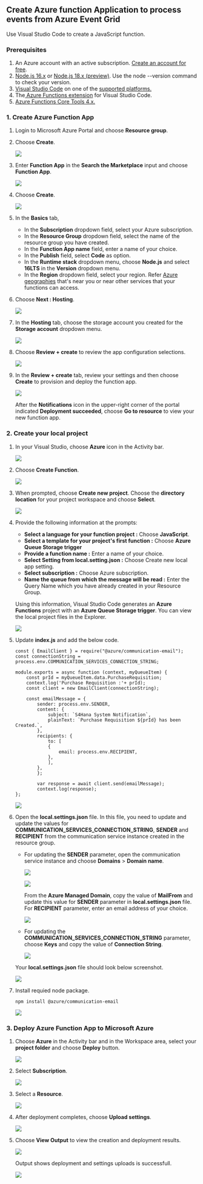 ## Create Azure function Application to process events from Azure Event Grid

Use Visual Studio Code to create a JavaScript function.

### Prerequisites
1. An Azure account with an active subscription. [Create an account for free](https://azure.microsoft.com/en-gb/free/?ref=microsoft.com&utm_source=microsoft.com&utm_medium=docs&utm_campaign=visualstudio).
2. [Node.js 16.x](https://nodejs.org/en/download/releases/) or [Node.js 18.x (preview)](https://nodejs.org/en/download/releases/). Use the node --version command to check your version.
3. [Visual Studio Code](https://code.visualstudio.com/) on one of the [supported platforms.](https://code.visualstudio.com/docs/supporting/requirements#_platforms)
4. The[ Azure Functions extension](https://marketplace.visualstudio.com/items?itemName=ms-azuretools.vscode-azurefunctions) for Visual Studio Code.
5. [Azure Functions Core Tools 4.x.](https://learn.microsoft.com/en-us/azure/azure-functions/functions-run-local?tabs=v4%2Cmacos%2Ccsharp%2Cportal%2Cbash#install-the-azure-functions-core-tools)


### 1. Create Azure Function App

1. Login to Microsoft Azure Portal and choose **Resource group**.

2. Choose **Create**. 
    <p><img src="./images/01.png" ></p>

3. Enter **Function App** in the  **Search the Marketplace** input and choose **Function App**.
    <p><img src="./images/02.png"></p>

4. Choose **Create**.
    
    <p><img src="./images/03.png"></p>

5. In the **Basics** tab,

    - In the **Subscription** dropdown field, select your Azure subscription.
    - In the **Resource Group** dropdown field, select the name of the resource group you have created.
    - In the **Function App name** field, enter a name of your choice.
    - In the **Publish** field, select **Code** as option.
    - In the **Runtime stack** dropdown menu, choose **Node.js** and select **16LTS** in the **Version** dropdown menu.
    - In the **Region** dropdown field, select your region.  Refer [Azure geographies](https://azure.microsoft.com/en-gb/explore/global-infrastructure/geographies/) that's near you or near other services that your functions can access.

6. Choose **Next : Hosting**.

    <p><img src="./images/04.png"></p>

7. In the **Hosting** tab, choose the storage account you created for the **Storage account** dropdown menu. 

    <p><img src="./images/05.png"></p>

8. Choose **Review + create** to review the app configuration selections.<p><img src="./images/05.png"></p>

9. In the **Review + create** tab, review your settings and then choose **Create** to provision and deploy the function app.

    <p><img src="./images/06.png"></p>

    After the **Notifications** icon in the upper-right corner of the portal indicated **Deployment succeeded**, choose **Go to resource** to view your new function app.

### 2. Create your local project

1. In your Visual Studio, choose **Azure** icon in the Activity bar.

    <p><img src="./images/07.png"></p>

2. Choose **Create Function**.

    <p><img src="./images/08.png"></p>

3. When prompted, choose **Create new project**. Choose the **directory location** for your project workspace and choose **Select**.
    <p><img src="./images/09.png"></p>

4. Provide the following information at the prompts:

    * **Select a language for your function project :** Choose **JavaScript**.
    * **Select a template for your project's first function :** Choose **Azure Queue Storage trigger**
    * **Provide a function name :** Enter a name of your choice.
    * **Select Setting from local.setting.json :** Choose Create new local app setting.
    * **Select subscription :** Choose Azure subscription.
    * **Name the queue from which the message will be read :** Enter the Query Name which you have already created in your Resource Group.    

    Using this information, Visual Studio Code generates an **Azure Functions** project with an **Azure Queue Storage trigger**. You can view the local project files in the Explorer.

    <p><img src="./images/16.png"></p>

5. Update **index.js** and add the below code.

    ```
    const { EmailClient } = require("@azure/communication-email");
    const connectionString = process.env.COMMUNICATION_SERVICES_CONNECTION_STRING;

    module.exports = async function (context, myQueueItem) {
        const prId = myQueueItem.data.PurchaseRequisition;
        context.log('Purchase Requisition :'+ prId);
        const client = new EmailClient(connectionString);

        const emailMessage = {
            sender: process.env.SENDER,
            content: {
                subject: `S4Hana System Notification`,
                plainText: `Purchase Requisition ${prId} has been Created.`,
            },
            recipients: {
                to: [
                {
                    email: process.env.RECIPIENT,
                },
                ],
            },
            };

            var response = await client.send(emailMessage);
            context.log(response);
    };
    ```

    <p><img src="./images/17-01.png"></p>

6. Open the **local.settings.json** file. In this file, you need to update and update the values for **COMMUNICATION_SERVICES_CONNECTION_STRING**, **SENDER** and **RECIPIENT** from the communication service instance created in the resource group.

    - For updating the **SENDER** parameter, open the communication service instance and choose **Domains** > **Domain name**.

        <p><img src="./images/26.png"></p>

        <p><img src="./images/28.png"></p>

        From the **Azure Managed Domain**, copy the value of  **MailFrom** and update this value for **SENDER** parameter in **local.settings.json** file. For **RECIPIENT** parameter, enter an email address of your choice.

        <p><img src="./images/29.png"></p>   

    - For updating the **COMMUNICATION_SERVICES_CONNECTION_STRING** parameter, choose **Keys** and copy the value of **Connection String**.

        <p><img src="./images/30.png"></p>   

    Your **local.settings.json** file should look below screenshot.
    <p><img src="./images/17.png"></p>

7. Install requied node package.

    ```
    npm install @azure/communication-email
    ``` 
    <p><img src="./images/18.png"></p>

### 3. Deploy Azure Function App to Microsoft Azure

1. Choose **Azure** in the Activity bar and in the Workspace area, select your **project folder** and choose **Deploy** button.

    <p><img src="./images/19.png"></p>

2. Select **Subscription**.

    <p><img src="./images/20.png"></p>

3. Select a **Resource**.

    <p><img src="./images/21.png"></p>

4. After deployment completes, choose **Upload settings**.
    
    <p><img src="./images/23.png"></p>

5. Choose **View Output** to view the creation and deployment results.

    <p><img src="./images/24.png"></p>

    Output shows deployment and settings uploads is successfull.
    
    <p><img src="./images/25.png"></p>
